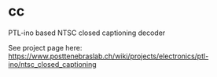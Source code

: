 # cc
PTL-ino based NTSC closed captioning decoder

See project page here: https://www.posttenebraslab.ch/wiki/projects/electronics/ptl-ino/ntsc_closed_captioning
